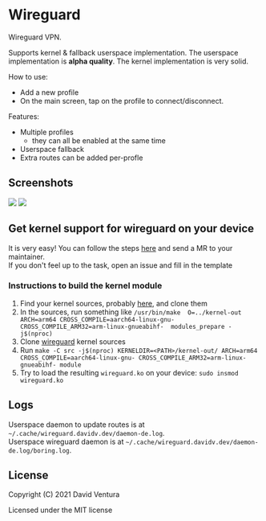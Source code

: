 # Wireguard

Wireguard VPN. 

Supports kernel & fallback userspace implementation. The userspace implementation is **alpha quality**. The kernel implementation is very solid.

How to use:

* Add a new profile
* On the main screen, tap on the profile to connect/disconnect.

Features:

* Multiple profiles
  * they can all be enabled at the same time
* Userspace fallback
* Extra routes can be added per-profle

## Screenshots
![](https://github.com/davidventura/wireguard_qml/blob/master/screenshots/main.png?raw=true)
![](https://github.com/davidventura/wireguard_qml/blob/master/screenshots/create_profile.png?raw=true)

## Get kernel support for wireguard on your device

It is very easy! You can follow the steps [here](https://www.wireguard.com/compilation/) and send a MR to your maintainer.  
If you don't feel up to the task, open an issue and fill in the template

### Instructions to build the kernel module

1. Find your kernel sources, probably [here](https://gitlab.com/ubports), and clone them
2. In the sources, run something like `/usr/bin/make  O=../kernel-out ARCH=arm64 CROSS_COMPILE=aarch64-linux-gnu- CROSS_COMPILE_ARM32=arm-linux-gnueabihf-  modules_prepare -j$(nproc)`
3. Clone [wireguard](https://github.com/WireGuard/wireguard-linux-compat) kernel sources
4. Run `make -C src -j$(nproc) KERNELDIR=<PATH>/kernel-out/ ARCH=arm64 CROSS_COMPILE=aarch64-linux-gnu- CROSS_COMPILE_ARM32=arm-linux-gnueabihf- module`
5. Try to load the resulting `wireguard.ko` on your device: `sudo insmod wireguard.ko`


## Logs

Userspace daemon to update routes is at `~/.cache/wireguard.davidv.dev/daemon-de.log`.  
Userspace wireguard daemon is at `~/.cache/wireguard.davidv.dev/daemon-de.log/boring.log`.  

## License

Copyright (C) 2021  David Ventura

Licensed under the MIT license
